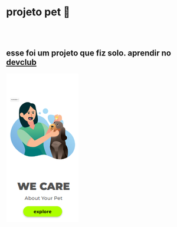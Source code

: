 <h1> projeto pet 🐶 </h1>
<br>
<br>
<h2>esse foi um projeto que fiz solo. aprendir no <a href="https://aulas.devclub.com.br/m/lessons/git-github-devclub-full-stack">devclub</a></h2><img
<img src="https://github.com/juniorrastafara16-svg/primeiro-respositorio/blob/main/Captura%20de%20tela%202025-09-28%20143747.png?raw=true" img/>
